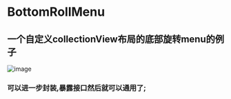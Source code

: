 # BottomRollMenu
一个自定义collectionView布局的底部旋转menu的例子
-----------

![image](https://ww1.sinaimg.cn/large/006tNbRwgy1fdgld5iyctj30ku12awh5.jpg)


### 可以进一步封装,暴露接口然后就可以通用了;
